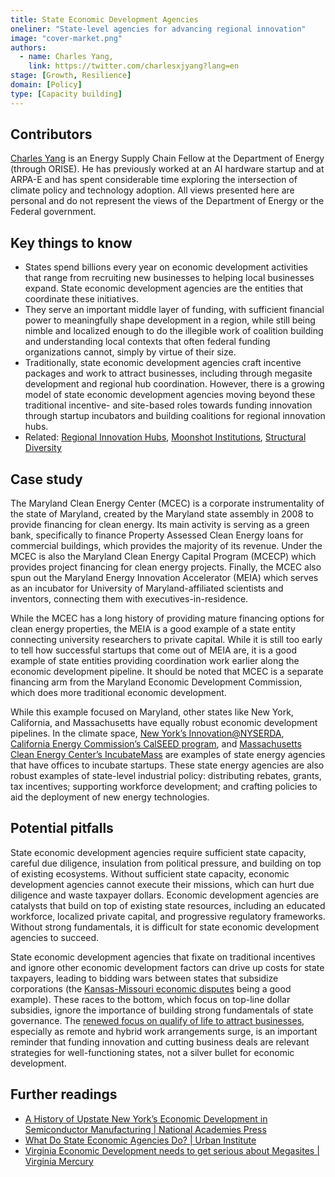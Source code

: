 ```yaml
---
title: State Economic Development Agencies
oneliner: "State-level agencies for advancing regional innovation"
image: "cover-market.png"
authors:
  - name: Charles Yang,
    link: https://twitter.com/charlesxjyang?lang=en
stage: [Growth, Resilience]
domain: [Policy]
type: [Capacity building]
---
```


## Contributors

[Charles Yang](https://www.linkedin.com/in/charlesxjyang/) is an Energy Supply Chain Fellow at the Department of Energy (through ORISE). He has previously worked at an AI hardware startup and at ARPA-E and has spent considerable time exploring the intersection of climate policy and technology adoption. All views presented here are personal and do not represent the views of the Department of Energy or the Federal government.

## Key things to know

- States spend billions every year on economic development activities that range from recruiting new businesses to helping local businesses expand. State economic development agencies are the entities that coordinate these initiatives.
- They serve an important middle layer of funding, with sufficient financial power to meaningfully shape development in a region, while still being nimble and localized enough to do the illegible work of coalition building and understanding local contexts that often federal funding organizations cannot, simply by virtue of their size.
- Traditionally, state economic development agencies craft incentive packages and work to attract businesses, including through megasite development and regional hub coordination. However, there is a growing model of state economic development agencies moving beyond these traditional incentive- and site-based roles towards funding innovation through startup incubators and building coalitions for regional innovation hubs.
- Related: [Regional Innovation Hubs](Regional%20Innovation%20Hubs%20c50b621e8266464394ef7134a80c6f78.md), [Moonshot Institutions](Moonshot%20Institutions%208a6af497ccbe46be9b36d16160ce9f47.md), [Structural Diversity](Structural%20Diversity%201060e162c12b4f1da7a49641ea382aaa.md)

## Case study

The Maryland Clean Energy Center (MCEC) is a corporate instrumentality of the state of Maryland, created by the Maryland state assembly in 2008 to provide financing for clean energy. Its main activity is serving as a green bank, specifically to finance Property Assessed Clean Energy loans for commercial buildings, which provides the majority of its revenue. Under the MCEC is also the Maryland Clean Energy Capital Program (MCECP) which provides project financing for clean energy projects. Finally, the MCEC also spun out the Maryland Energy Innovation Accelerator (MEIA) which serves as an incubator for University of Maryland-affiliated scientists and inventors, connecting them with executives-in-residence.

While the MCEC has a long history of providing mature financing options for clean energy properties, the MEIA is a good example of a state entity connecting university researchers to private capital. While it is still too early to tell how successful startups that come out of MEIA are, it is a good example of state entities providing coordination work earlier along the economic development pipeline. It should be noted that MCEC is a separate financing arm from the Maryland Economic Development Commission, which does more traditional economic development.

While this example focused on Maryland, other states like New York, California, and Massachusetts have equally robust economic development pipelines. In the climate space, [New York’s Innovation@NYSERDA](https://www.nyserda.ny.gov/All-Programs), [California Energy Commission’s CalSEED program](https://calseed.fund/), and [Massachusetts Clean Energy Center’s IncubateMass](https://www.masscec.com/program/incubatemass) are examples of state energy agencies that have offices to incubate startups. These state energy agencies are also robust examples of state-level industrial policy: distributing rebates, grants, tax incentives; supporting workforce development; and crafting policies to aid the deployment of new energy technologies.

## Potential pitfalls

State economic development agencies require sufficient state capacity, careful due diligence, insulation from political pressure, and building on top of existing ecosystems. Without sufficient state capacity, economic development agencies cannot execute their missions, which can hurt due diligence and waste taxpayer dollars. Economic development agencies are catalysts that build on top of existing state resources, including an educated workforce, localized private capital, and progressive regulatory frameworks. Without strong fundamentals, it is difficult for state economic development agencies to succeed.

State economic development agencies that fixate on traditional incentives and ignore other economic development factors can drive up costs for state taxpayers, leading to bidding wars between states that subsidize corporations (the [Kansas-Missouri economic disputes](https://www.brookings.edu/articles/the-end-of-kansas-missouris-border-war-should-mark-a-new-chapter-for-both-states-economies/) being a good example). These races to the bottom, which focus on top-line dollar subsidies, ignore the importance of building strong fundamentals of state governance. The [renewed focus on qualify of life to attract businesses](https://www.brookings.edu/articles/improving-quality-of-life-not-just-business-is-the-best-path-to-midwestern-rejuvenation/), especially as remote and hybrid work arrangements surge, is an important reminder that funding innovation and cutting business deals are relevant strategies for well-functioning states, not a silver bullet for economic development.

## Further readings

- [A History of Upstate New York’s Economic Development in Semiconductor Manufacturing | National Academies Press](https://nap.nationalacademies.org/read/18511/chapter/2#5)
- [What Do State Economic Agencies Do? | Urban Institute](https://www.urban.org/research/publication/what-do-state-economic-agencies-do)
- [Virginia Economic Development needs to get serious about Megasites | Virginia Mercury](https://www.virginiamercury.com/2022/03/02/will-reforms-at-virginias-economic-development-agency-continue/)
